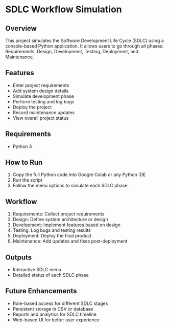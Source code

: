 # SDLC Workflow Simulation
## Overview
This project simulates the Software Development Life Cycle (SDLC) using a console-based Python application. It allows users to go through all phases: Requirements, Design, Development, Testing, Deployment, and Maintenance.
## Features
- Enter project requirements
- Add system design details
- Simulate development phase
- Perform testing and log bugs
- Deploy the project
- Record maintenance updates
- View overall project status
## Requirements
- Python 3
## How to Run
1. Copy the full Python code into Google Colab or any Python IDE
2. Run the script
3. Follow the menu options to simulate each SDLC phase
## Workflow
1. Requirements: Collect project requirements
2. Design: Define system architecture or design
3. Development: Implement features based on design
4. Testing: Log bugs and testing results
5. Deployment: Deploy the final product
6. Maintenance: Add updates and fixes post-deployment
## Outputs
- Interactive SDLC menu
- Detailed status of each SDLC phase
## Future Enhancements
- Role-based access for different SDLC stages
- Persistent storage in CSV or database
- Reports and analytics for SDLC timeline
- Web-based UI for better user experience

